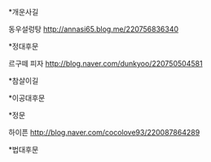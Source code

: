 *개운사길

동우설렁탕
http://annasi65.blog.me/220756836340


*정대후문

르구떼 피자
http://blog.naver.com/dunkyoo/220750504581


*참살이길


*이공대후문


*정문

하이픈
http://blog.naver.com/cocolove93/220087864289


*법대후문

